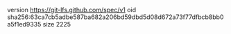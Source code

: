 version https://git-lfs.github.com/spec/v1
oid sha256:63ca7cb5adbe587ba682a206bd59dbd5d08d672a73f77dfbcb8bb0a5f1ed9335
size 2225
